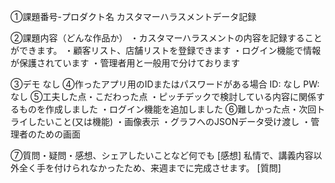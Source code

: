 ①課題番号-プロダクト名
カスタマーハラスメントデータ記録

②課題内容（どんな作品か）
・カスタマーハラスメントの内容を記録することができます。
・顧客リスト、店舗リストを登録できます
・ログイン機能で情報が保護されています
・管理者用と一般用で分けております

③デモ
なし
④作ったアプリ用のIDまたはパスワードがある場合
ID: なし
PW: なし
⑤工夫した点・こだわった点
・ピッチデックで検討している内容に関係するものを作成しました
・ログイン機能を追加しました
⑥難しかった点・次回トライしたいこと(又は機能)
・画像表示
・グラフへのJSONデータ受け渡し
・管理者のための画面

⑦質問・疑問・感想、シェアしたいことなど何でも
[感想] 私情で、講義内容以外全く手を付けられなかったため、来週までに完成させます。
[質問]
